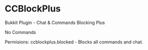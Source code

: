 CCBlockPlus
===========

Bukkit Plugin - Chat &amp; Commands Blocking Plus

No Commands

Permisions: 
  ccblockplus.blocked - Blocks all commands and chat.
